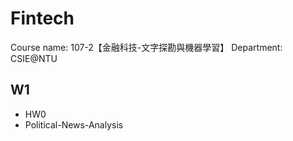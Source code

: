# Fintech

Course name: 107-2【金融科技-文字探勘與機器學習】
Department: CSIE@NTU

## W1
* HW0
* Political-News-Analysis
